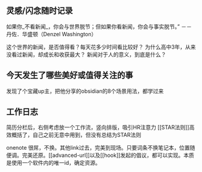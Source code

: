 ## 灵感/闪念随时记录

如果你_不看新闻_，你会与世界脱节；但如果你看新闻，你会与事实脱节。” －－丹佐．华盛顿（Denzel Washington）

这个世界的新闻，是否值得看？每天花多少时间看比较好？
为什么高中3年，从来没看过新闻，却成长和收获最大？
新闻对于人的意义，到底是什么？

## 今天发生了哪些美好或值得关注的事

发现了个宝藏up主，把他分享的obsidian的8个场景用法，都学过来

## 工作日志

简历分栏后，右侧考虑放一个工作流，竖向排版，吸引HR注意力
[[STAR法则]]高效概括了，自己之前无意中用到，但没有总结为STAR法则

onenote 很屌，不换。其他link过去，完美到现场。只要词条不换笔记本，位置随便调。完美还原。[[advanced-url]]以及[[hook]]发起的倡议，都可以实现。本质是使用一个软件内的唯一id，确定资源。
